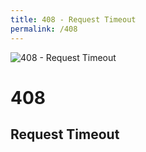 ```yaml
---
title: 408 - Request Timeout
permalink: /408
---
```

<div>
    <img src="https://floridaengineer.files.wordpress.com/2010/04/3252818873_105e82dec3.jpg" alt="408 - Request Timeout" />
    <h1>408</h1>
    <h2>Request Timeout</h2>
</div>
